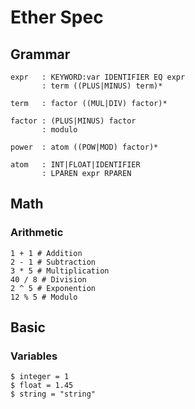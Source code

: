 # Ether Spec

## Grammar

```
expr   : KEYWORD:var IDENTIFIER EQ expr
       : term ((PLUS|MINUS) term)*

term   : factor ((MUL|DIV) factor)*

factor : (PLUS|MINUS) factor
       : modulo

power  : atom ((POW|MOD) factor)*

atom   : INT|FLOAT|IDENTIFIER
       : LPAREN expr RPAREN
```

## Math

### Arithmetic

```
1 + 1 # Addition
2 - 1 # Subtraction
3 * 5 # Multiplication
40 / 8 # Division
2 ^ 5 # Exponention
12 % 5 # Modulo
```

## Basic

### Variables

```
$ integer = 1
$ float = 1.45
$ string = "string"
```
